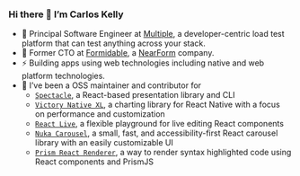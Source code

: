 ### Hi there 👋 I’m Carlos Kelly

- 🔭 Principal Software Engineer at [Multiple](https://multiple.dev), a developer-centric load test platform that can test anything across your stack.
- 🔭 Former CTO at [Formidable](https://formidable.com), a [NearForm](https://nearform.com) company.
- ⚡ Building apps using web technologies including native and web platform technologies.
- 🌱 I’ve been a OSS maintainer and contributor for 
    - [`Spectacle`](https://github.com/FormidableLabs/spectacle), a React-based presentation library and CLI
    - [`Victory Native XL`](https://github.com/FormidableLabs/victory-native-xl), a charting library for React Native with a focus on performance and customization
    - [`React Live`](https://github.com/FormidableLabs/react-live), a flexible playground for live editing React components
    - [`Nuka Carousel`](https://github.com/FormidableLabs/nuka-carousel), a small, fast, and accessibility-first React carousel library with an easily customizable UI 
    - [`Prism React Renderer`](https://github.com/FormidableLabs/prism-react-renderer), a way to render syntax highlighted code using React components and PrismJS


